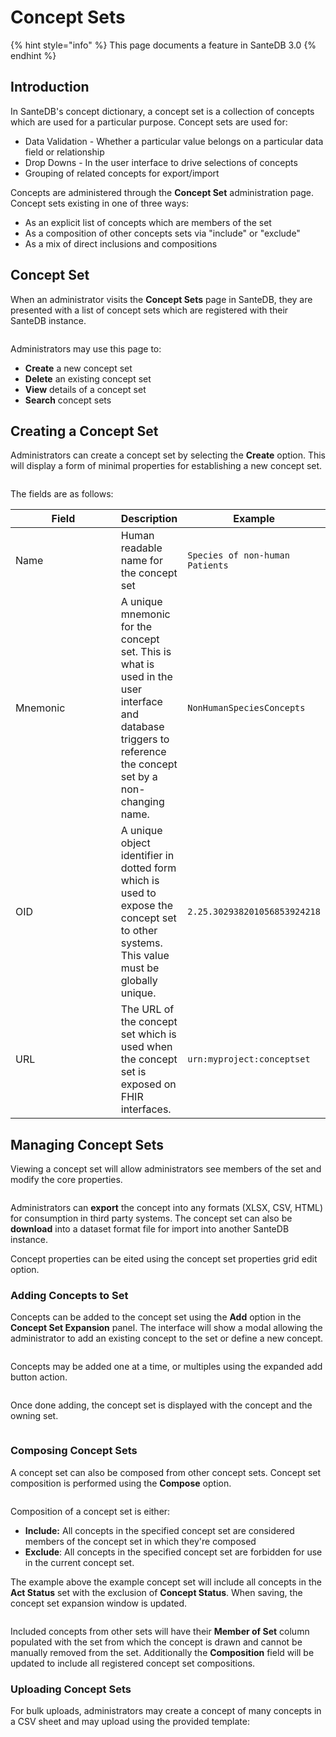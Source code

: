 # Concept Sets

{% hint style="info" %}
This page documents a feature in SanteDB 3.0
{% endhint %}

## Introduction

In SanteDB's concept dictionary, a concept set is a collection of concepts which are used for a particular purpose. Concept sets are used for:

* Data Validation - Whether a particular value belongs on a particular data field or relationship
* Drop Downs - In the user interface to drive selections of concepts
* Grouping of related concepts for export/import

Concepts are administered through the **Concept Set** administration page. Concept sets existing in one of three ways:

* As an explicit list of concepts which are members of the set
* As a composition of other concepts sets via "include" or "exclude"
* As a mix of direct inclusions and compositions

## Concept Set

When an administrator visits the **Concept Sets** page in SanteDB, they are presented with a list of concept sets which are registered with their SanteDB instance.

<figure><img src="../../../../.gitbook/assets/image (3).png" alt=""><figcaption></figcaption></figure>

Administrators may use this page to:

* **Create** a new concept set
* **Delete** an existing concept set
* **View** details of a concept set
* **Search** concept sets

## Creating a Concept Set

Administrators can create a concept set by selecting the **Create** option. This will display a form of minimal properties for establishing a new concept set.

<figure><img src="../../../../.gitbook/assets/image (1) (1).png" alt=""><figcaption></figcaption></figure>

The fields are as follows:

<table><thead><tr><th width="164">Field</th><th>Description</th><th>Example</th></tr></thead><tbody><tr><td>Name</td><td>Human readable name for the concept set</td><td><code>Species of non-human Patients</code></td></tr><tr><td>Mnemonic</td><td>A unique mnemonic for the concept set. This is what is used in the user interface and database triggers to reference the concept set by a non-changing name.</td><td><code>NonHumanSpeciesConcepts</code></td></tr><tr><td>OID</td><td>A unique object identifier in dotted form which is used to expose the concept set to other systems. This value must be globally unique.</td><td><code>2.25.302938201056853924218</code></td></tr><tr><td>URL</td><td>The URL of the concept set which is used when the concept set is exposed on FHIR interfaces.</td><td><code>urn:myproject:conceptset</code></td></tr></tbody></table>

## Managing Concept Sets

Viewing a concept set will allow administrators see members of the set and modify the core properties.

<figure><img src="../../../../.gitbook/assets/image (2) (1).png" alt=""><figcaption></figcaption></figure>

Administrators can **export** the concept into any formats (XLSX, CSV, HTML) for consumption in third party systems. The concept set can also be **download** into a dataset format file for import into another SanteDB instance.

Concept properties can be eited using the concept set properties grid edit option.

### Adding Concepts to Set

Concepts can be added to the concept set using the **Add** option in the **Concept Set Expansion** panel. The interface will show a modal allowing the administrator to add an existing concept to the set or define a new concept.

<figure><img src="../../../../.gitbook/assets/image (3) (1).png" alt=""><figcaption></figcaption></figure>

Concepts may be added one at a time, or multiples using the expanded add button action.

<figure><img src="../../../../.gitbook/assets/image (4).png" alt=""><figcaption></figcaption></figure>

Once done adding, the concept set is displayed with the concept and the owning set.

<figure><img src="../../../../.gitbook/assets/image (6).png" alt=""><figcaption></figcaption></figure>

### Composing Concept Sets

A concept set can also be composed from other concept sets. Concept set composition is performed using the **Compose** option.

<figure><img src="../../../../.gitbook/assets/image (7).png" alt=""><figcaption></figcaption></figure>

Composition of a concept set is either:

* **Include:** All concepts in the specified concept set are considered members of the concept set in which they're composed
* **Exclude**: All concepts in the specified concept set are forbidden for use in the current concept set.

The example above the example concept set will include all concepts in the **Act Status** set with the exclusion of **Concept Status**. When saving, the concept set expansion window is updated.

<figure><img src="../../../../.gitbook/assets/image (8).png" alt=""><figcaption></figcaption></figure>

Included concepts from other sets will have their **Member of Set** column populated with the set from which the concept is drawn and cannot be manually removed from the set. Additionally the **Composition** field will be updated to include all registered concept set compositions.

### Uploading Concept Sets

For bulk uploads, administrators may create a concept of many concepts in a CSV sheet and may upload using the provided template:

<figure><img src="../../../../.gitbook/assets/image (539).png" alt=""><figcaption></figcaption></figure>

